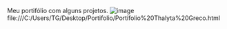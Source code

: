 
Meu portifólio com alguns projetos.
![image](https://user-images.githubusercontent.com/99854369/191305166-bbfac00c-d94a-487c-aa8e-739d0cf20258.png)
file:///C:/Users/TG/Desktop/Portifolio/Portifolio%20Thalyta%20Greco.html
